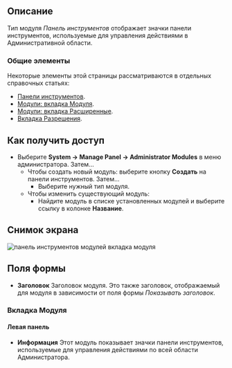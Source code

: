 <!-- Filename: Help4.x:Admin_Modules:_Toolbar / Display title: Модули: Панель инструментов  -->

## Описание

Тип модуля *Панель инструментов* отображает значки панели инструментов, используемые для управления действиями в Административной области.

### Общие элементы

Некоторые элементы этой страницы рассматриваются в отдельных справочных статьях:

* [Панели инструментов](jdocmanual?article=help/common-elements/toolbars).
* [Модули: вкладка Модуля](jdocmanual?article=help/modules/modules-module-tab).
* [Модули: вкладка Расширенные](jdocmanual?article=help/modules/modules-advanced-tab).
* [Вкладка Разрешения](jdocmanual?article=help/common-elements/edit-permissions).

## Как получить доступ

- Выберите **System → Manage Panel → Administrator Modules** в
  меню администратора. Затем...
  - Чтобы создать новый модуль: выберите кнопку **Создать** на панели инструментов. Затем...
    - Выберите нужный тип модуля.
  - Чтобы изменить существующий модуль:
    - Найдите модуль в списке установленных модулей и выберите
      ссылку в колонке **Название**.

## Снимок экрана

![панель инструментов модулей вкладка модуля](../../../ru/images/modules-admin/modules-toolbar-module-tab.png)

## Поля формы

- **Заголовок** Заголовок модуля. Это также заголовок, отображаемый
  для модуля в зависимости от поля формы *Показывать заголовок*.

### Вкладка Модуля

#### Левая панель

- **Информация** Этот модуль показывает значки панели инструментов, используемые для управления
  действиями по всей области Администратора.

